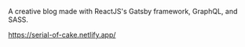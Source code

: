 A creative blog made with ReactJS's Gatsby framework, GraphQL, and SASS.

https://serial-of-cake.netlify.app/
